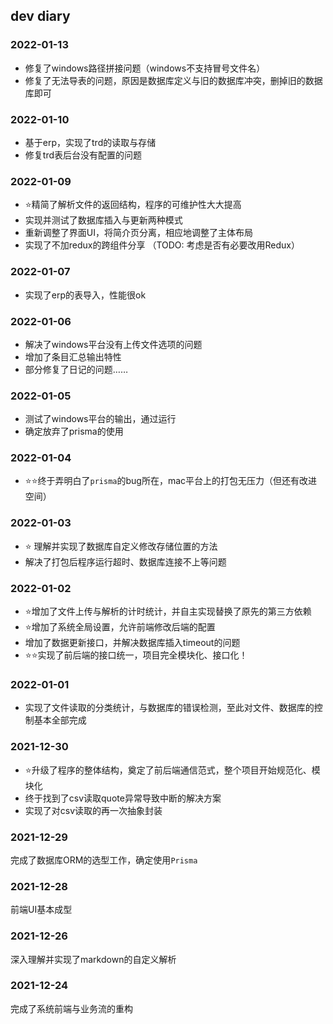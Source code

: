 ## dev diary

### 2022-01-13

- 修复了windows路径拼接问题（windows不支持冒号文件名）
- 修复了无法导表的问题，原因是数据库定义与旧的数据库冲突，删掉旧的数据库即可

### 2022-01-10

- 基于erp，实现了trd的读取与存储
- 修复trd表后台没有配置的问题

### 2022-01-09

- ⭐️精简了解析文件的返回结构，程序的可维护性大大提高
- 实现并测试了数据库插入与更新两种模式
- 重新调整了界面UI，将简介页分离，相应地调整了主体布局
- 实现了不加redux的跨组件分享 （TODO: 考虑是否有必要改用Redux）

### 2022-01-07

- 实现了erp的表导入，性能很ok

### 2022-01-06

- 解决了windows平台没有上传文件选项的问题
- 增加了条目汇总输出特性
- 部分修复了日记的问题……

### 2022-01-05

- 测试了windows平台的输出，通过运行
- 确定放弃了prisma的使用

### 2022-01-04

- ⭐️⭐️终于弄明白了`prisma`的bug所在，mac平台上的打包无压力（但还有改进空间）

### 2022-01-03

- ⭐️ 理解并实现了数据库自定义修改存储位置的方法
- 解决了打包后程序运行超时、数据库连接不上等问题

### 2022-01-02

- ⭐️增加了文件上传与解析的计时统计，并自主实现替换了原先的第三方依赖
- ⭐️增加了系统全局设置，允许前端修改后端的配置
- 增加了数据更新接口，并解决数据库插入timeout的问题
- ⭐️⭐️实现了前后端的接口统一，项目完全模块化、接口化！

### 2022-01-01

- 实现了文件读取的分类统计，与数据库的错误检测，至此对文件、数据库的控制基本全部完成

### 2021-12-30

- ⭐️升级了程序的整体结构，奠定了前后端通信范式，整个项目开始规范化、模块化
- 终于找到了csv读取quote异常导致中断的解决方案
- 实现了对csv读取的再一次抽象封装

### 2021-12-29

完成了数据库ORM的选型工作，确定使用`Prisma`

### 2021-12-28

前端UI基本成型

### 2021-12-26

深入理解并实现了markdown的自定义解析

### 2021-12-24

完成了系统前端与业务流的重构
